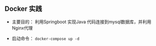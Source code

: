 ## Docker 实践

 - 主要目的：
   利用Springboot 实现Java 代码连接到mysql数据库，并利用Nginx代理
   
 - 启动命令： `docker-compose up -d `
  
	